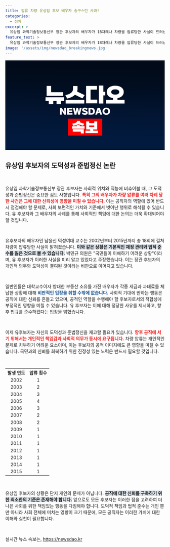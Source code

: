 ```yaml
---
title: 압류 차량 유상임 후보 배우자 송구스런 사과!
categories:
  - 정치
excerpt: >
  유상임 과학기술정보통신부 장관 후보자의 배우자가 18차례나 차량을 압류당한 사실이 드러났습니다. 도덕성과 준법정신에 대한 의혹이 제기된 가운데, 후보자는 과태료를 모두 납부했다고 해명했습니다.
feature_text: >
  유상임 과학기술정보통신부 장관 후보자의 배우자가 18차례나 차량을 압류당한 사실이 드러났습니다. 도덕성과 준법정신에 대한 의혹이 제기된 가운데, 후보자는 과태료를 모두 납부했다고 해명했습니다.
image: '/assets/img/newsdao_breakingnews.jpg'
---
```


<p><img src="/assets/img/newsdao_breakingnews.jpg" alt="implanttips 속보" /></p>

<h2 data-ke-size="size26">유상임 후보자의 도덕성과 준법정신 논란</h2>

<p data-ke-size="size16">&nbsp;</p>

<p>유상임 과학기술정보통신부 장관 후보자는 사회적 위치와 직능에 비추어볼 때, 그 도덕성과 준법정신은 중요한 검토 사항입니다. <b><span style="color: #ee2323;">특히 그의 배우자가 차량 압류를 여러 차례 당한 사건은 그에 대한 신뢰성에 영향을 미칠 수 있습니다.</span></b> 이는 공직자의 역할에 있어 반드시 점검해야 할 문제로, 사회 보편적인 가치와 기준에서 벗어난 행위로 해석될 수 있습니다. 유 후보자와 그 배우자의 사례를 통해 사회적인 책임에 대한 논의는 더욱 확대되어야 할 것입니다.</p>

<p data-ke-size="size16">&nbsp;</p>

<p>유후보자의 배우자인 남윤신 덕성여대 교수는 2002년부터 2015년까지 총 18회에 걸쳐 차량이 압류당한 사실이 밝혀졌습니다. <b><span style="background-color: #21538527;">이와 같은 상황은 기본적인 재정 관리와 법적 준수를 잃은 것으로 볼 수 있습니다.</span></b> 박민규 의원은 "국민들이 이해하기 어려운 상황"이라며, 유 후보자가 이러한 사실을 미리 알고 있었다고 주장했습니다. 이는 장관 후보자의 개인적 의무와 도덕성이 결여된 것이라는 비판으로 이어지고 있습니다.</p>

<p data-ke-size="size16">&nbsp;</p>

<p>일반인들은 대학교수이자 방대한 부동산 소유를 가진 배우자가 각종 세금과 과태료를 체납한 상황에 대해 <b><span style="color: #1a5490;">비판적인 입장을 취할 수밖에 없습니다.</span></b> 사회적 기대에 반하는 행동은 공직에 대한 신뢰를 흔들고 있으며, 공적인 역할을 수행해야 할 후보자로서의 적합성에 부정적인 영향을 미칠 수 있습니다. 유 후보자는 이에 대해 정당한 사유를 제시하고, 향후 법규를 준수하겠다는 입장을 밝혔습니다.</p>

<p data-ke-size="size16">&nbsp;</p>

<p>이제 유후보자는 자신의 도덕성과 준법정신을 재고할 필요가 있습니다. <b><span style="color: #ee2323;">향후 공직에 서기 위해서는 개인적인 책임감과 사회적 의무가 동시에 요구됩니다.</span></b> 차량 압류는 개인적인 문제로 치부하기 어려운 요소이며, 이는 후보자의 공적 이미지에도 큰 영향을 미칠 수 있습니다. 국민과의 신뢰를 회복하기 위한 진정성 있는 노력은 반드시 필요할 것입니다.</p>

<p data-ke-size="size16">&nbsp;</p>

<table style="width: 100%; border-collapse: collapse;">
<tbody>
<tr>
<td style="text-align: center; height: 17px;"><b>발생 연도</b></td>
<td style="text-align: center; height: 17px;"><b>압류 횟수</b></td>
</tr>
<tr>
<td style="text-align: center; height: 17px;">2002</td>
<td style="text-align: center; height: 17px;">1</td>
</tr>
<tr>
<td style="text-align: center; height: 17px;">2003</td>
<td style="text-align: center; height: 17px;">2</td>
</tr>
<tr>
<td style="text-align: center; height: 17px;">2004</td>
<td style="text-align: center; height: 17px;">3</td>
</tr>
<tr>
<td style="text-align: center; height: 17px;">2005</td>
<td style="text-align: center; height: 17px;">4</td>
</tr>
<tr>
<td style="text-align: center; height: 17px;">2006</td>
<td style="text-align: center; height: 17px;">3</td>
</tr>
<tr>
<td style="text-align: center; height: 17px;">2007</td>
<td style="text-align: center; height: 17px;">2</td>
</tr>
<tr>
<td style="text-align: center; height: 17px;">2008</td>
<td style="text-align: center; height: 17px;">2</td>
</tr>
<tr>
<td style="text-align: center; height: 17px;">2009</td>
<td style="text-align: center; height: 17px;">1</td>
</tr>
<tr>
<td style="text-align: center; height: 17px;">2010</td>
<td style="text-align: center; height: 17px;">1</td>
</tr>
<tr>
<td style="text-align: center; height: 17px;">2011</td>
<td style="text-align: center; height: 17px;">1</td>
</tr>
<tr>
<td style="text-align: center; height: 17px;">2012</td>
<td style="text-align: center; height: 17px;">1</td>
</tr>
<tr>
<td style="text-align: center; height: 17px;">2013</td>
<td style="text-align: center; height: 17px;">1</td>
</tr>
<tr>
<td style="text-align: center; height: 17px;">2014</td>
<td style="text-align: center; height: 17px;">1</td>
</tr>
<tr>
<td style="text-align: center; height: 17px;">2015</td>
<td style="text-align: center; height: 17px;">1</td>
</tr>
</tbody>
</table>

<p data-ke-size="size16">&nbsp;</p>

<p>유상임 후보자의 상황은 단지 개인의 문제가 아닙니다. <b><span style="background-color: #21538527;">공직에 대한 신뢰를 구축하기 위한 최소한의 기준은 존재해야 합니다.</span></b> 앞으로도 모든 후보자는 이러한 점을 고려하여 더 나은 사회를 위한 책임있는 행동을 다짐해야 합니다. 도덕적 책임과 법적 준수는 개인 뿐만 아니라 사회 전체에 미치는 영향이 크기 때문에, 모든 공직자는 이러한 가치에 대한 이해와 실천이 필요합니다.</p>

<p data-ke-size="size16">&nbsp;</p>
실시간 뉴스 속보는, <a href="https://newsdao.kr" rel="dofollow">https://newsdao.kr</a>


